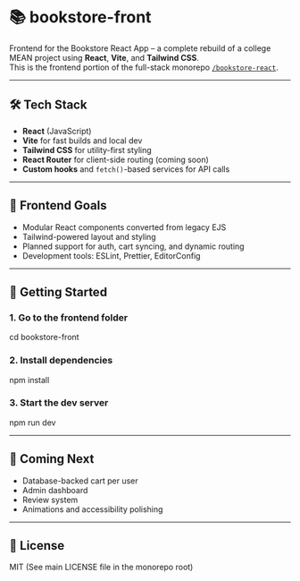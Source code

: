 # 📚 bookstore-front

Frontend for the Bookstore React App – a complete rebuild of a college MEAN project using **React**, **Vite**, and **Tailwind CSS**.  
This is the frontend portion of the full-stack monorepo [`/bookstore-react`](../).

---

## 🛠️ Tech Stack

- **React** (JavaScript)
- **Vite** for fast builds and local dev
- **Tailwind CSS** for utility-first styling
- **React Router** for client-side routing (coming soon)
- **Custom hooks** and `fetch()`-based services for API calls

---

## 📌 Frontend Goals

* Modular React components converted from legacy EJS
* Tailwind-powered layout and styling
* Planned support for auth, cart syncing, and dynamic routing
* Development tools: ESLint, Prettier, EditorConfig

---

## 🔧 Getting Started

### 1. Go to the frontend folder

cd bookstore-front

### 2. Install dependencies

npm install

### 3. Start the dev server

npm run dev

---

## 🔮 Coming Next

* Database-backed cart per user
* Admin dashboard
* Review system
* Animations and accessibility polishing

---

## 📄 License

MIT (See main LICENSE file in the monorepo root)

